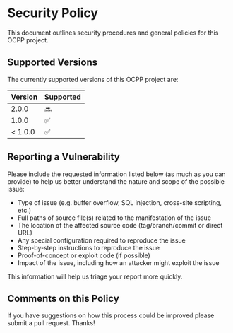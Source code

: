 # Security Policy

This document outlines security procedures and general policies for this OCPP project.

## Supported Versions

The currently supported versions of this OCPP project are:

| Version  | Supported          |
|----------|--------------------|
| 2.0.0    | :soon:             |
| 1.0.0    | :white_check_mark: |
| < 1.0.0  | :white_check_mark: |

## Reporting a Vulnerability

Please include the requested information listed below (as much as you can provide) to help
us better understand the nature and scope of the possible issue:

- Type of issue (e.g. buffer overflow, SQL injection, cross-site scripting, etc.)
- Full paths of source file(s) related to the manifestation of the issue
- The location of the affected source code (tag/branch/commit or direct URL)
- Any special configuration required to reproduce the issue
- Step-by-step instructions to reproduce the issue
- Proof-of-concept or exploit code (if possible)
- Impact of the issue, including how an attacker might exploit the issue

This information will help us triage your report more quickly.

## Comments on this Policy

If you have suggestions on how this process could be improved please submit a
pull request. Thanks!

